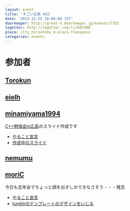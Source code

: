 ```yaml
---
layout: event
title: 'すごい広島 #32'
date: '2013-12-25 18:00:00 JST'
doorkeeper: http://great-h.doorkeeper.jp/events/7752
togetter: http://togetter.com/li/607480
place: city_hiroshima_m-plaza-freespace
categories: events
---
```


# 参加者


## [Torokun](https://github.com/Torokun)


## [eielh](https://github.com/eiel)


## [minamiyama1994](https://github.com/minamiyama1994)

[C++勉強会in広島](http://partake.in/events/5ddde1fe-88b7-4541-9f37-02cf4fa0284c)のスライド作成です

* [やること宣言](https://github.com/great-h/great-h.github.io/issues/490)
* [作成中のスライド](https://docs.google.com/presentation/d/1P9m31wuo2TJ3OvmWxSp6nA9_NvL7riSoIm59CcuNVMw/edit?usp=sharing)


## [nemumu](https://github.com/nemumu)


## [moriC](https://github.com/moriC)

今日も忘年会でちょっと顔を出すしかできなさそう・・・残念

* [やること宣言](https://github.com/great-h/great-h.github.io/issues/491)
* [tumblrのテンプレートのデザインをいじる](http://moric-life.tumblr.com/post/71078757834/tumblr)
